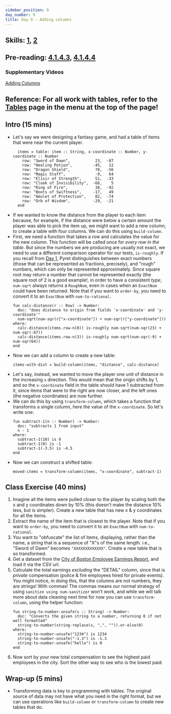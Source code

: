 ```yaml
---
sidebar_position: 9
day_number: 9
title: Day 9 - Adding columns
---
```


## Skills: [1](</skills/#(1)>), [2](</skills/#(2)>)

## Pre-reading: [4.1.4.3](<%7B%7BDCIC_DOMAIN%7D%7D/intro-tabular-data.html#(part._.Adding_.New_.Columns)>), [4.1.4.4](<%7B%7BDCIC_DOMAIN%7D%7D/intro-tabular-data.html#(part._.Adding_.New_.Columns)>)

### Supplementary Videos

[Adding Columns](https://northeastern.hosted.panopto.com/Panopto/Pages/Viewer.aspx?id=581615fe-5cb1-478b-bcd8-b33f01284bbb)

## Reference: For all work with tables, refer to the [Tables](/tables) page in the menu at the top of the page!

## Intro (15 mins)

- Let's say we were designing a fantasy game, and had a table of items that were
  near the current player.
  ```pyret
    items = table: item :: String, x-coordinate :: Number, y-coordinate :: Number
      row: "Sword of Dawn",           23,  -87
      row: "Healing Potion",         -45,   12
      row: "Dragon Shield",           78,  -56
      row: "Magic Staff",             -9,   64
      row: "Elixir of Strength",      51,  -33
      row: "Cloak of Invisibility",  -66,    5
      row: "Ring of Fire",            38,  -92
      row: "Boots of Swiftness",     -17,   49
      row: "Amulet of Protection",    82,  -74
      row: "Orb of Wisdom",          -29,  -21
    end
  ```
- If we wanted to know the distance from the player to each item because, for
  example, if the distance were below a certain amount the player was able to
  pick the item up, we might want to add a new column, to create a table with
  four columns. We can do this using `build-column`.
- First, we need a function that takes a row and calculates the value for the
  new column. This function will be called once for _every row in the table_. But since the numbers we are producing are usually not exact,
  we need to use a different comparison operator for our tests, `is-roughly`. If you recall from [Day 1](/days/1), Pyret distinguishes between exact numbers (those that can be represented as fractions, precisely), and "rough" numbers, which can only be represented approximately. Since square root may return a number that cannot be represented exactly (the square root of 2 is a good example!, in order to have a consistent _type_, `num-sqrt` always returns a `RoughNum`, even in cases when an `ExactNum` could have been returned. Note that if you want to `order-by`, you need to convert it to an `ExactNum` with `num-to-rational`.
  ```pyret
  fun calc-distance(r :: Row) -> Number:
    doc: "does distance to origin from fields 'x-coordinate' and 'y-coordinate'"
    num-sqrt(num-sqr(r["x-coordinate"]) + num-sqr(r["y-coordinate"]))
  where:
    calc-distance(items.row-n(0)) is-roughly num-sqrt(num-sqr(23) + num-sqr(-87))
    calc-distance(items.row-n(3)) is-roughly num-sqrt(num-sqr(-9) + num-sqr(64))
  end
  ```
- Now we can add a column to create a new table:
  ```pyret
  items-with-dist = build-column(items, "distance", calc-distance)
  ```
- Let's say, instead, we wanted to move the player one unit of distance in the increasing
  `x` direction. This would mean that the origin shifts by 1, and so the
  `x-coordinate` field in the table should have 1 subtracted from it, since
  items that were to the right are now closer, and the left ones (the negative
  coordinates) are now further.
- We can do this by using `transform-column`, which takes a function that
  transforms a single column, here the value of the `x-coordinate`. So let's
  write one:
  ```pyret
  fun subtract-1(n :: Number) -> Number:
    doc: "subtracts 1 from input"
    n - 1
  where:
    subtract-1(10) is 9
    subtract-1(0) is -1
    subtract-1(-3.5) is -4.5
  end
  ```
- Now we can construct a shifted table:
  ```pyret
  moved-items = transform-column(items, "x-coordinate", subtract-1)
  ```

## Class Exercise (40 mins)

1. Imagine all the items were pulled closer to the player by scaling both the x and y coordinates down by 10% (this doesn't make the distance 10% less, but is simpler). Create a new table that has
   new x & y coordinates for all the items.
2. Extract the name of the item that is closest to the player. Note that if you want to `order-by`, you need to convert it to an `ExactNum` with `num-to-rational`.
3. You want to "obfuscate" the list of items, displaying, rather than the name, a
   string that is a sequence of "X"s of the same length. i.e., "Sword of Dawn"
   becomes `"XXXXXXXXXXXXX"`. Create a new table that is so transformed.
4. Get a dataset from the [City of Boston Employee Earnings Report](https://data.boston.gov/dataset/employee-earnings-report), and load it via the CSV url.
5. Calculate the total earnings _excluding_ the "DETAIL" column, since that is _private_
   compensation (police & fire employees hired for private events). You might notice, in doing this, that the columns are not numbers, they are strings! With commas! The commas means our normal strategy of using `sanitize using num-sanitizer` won't work, and while we will talk more
   about data cleaning next time for now you can use `transform-column`, using the helper function:
   ```pyret
   fun string-to-number-unsafe(s :: String) -> Number:
     doc: "Converts the given string to a number, returning 0 if not well formatted"
     string-to-number(string-replace(s, ",", "")).or-else(0)
   where:
     string-to-number-unsafe("1234") is 1234
     string-to-number-unsafe("-1.3") is -1.3
     string-to-number-unsafe("hello") is 0
   end
   ```
6. Now sort by your new total compensation to see the highest paid employees in
   the city. Sort the other way to see who is the lowest paid.

## Wrap-up (5 mins)

- Transforming data is key to programming with tables. The original source of
  data may not have what you need in the right format, but we can use operations
  like `build-column` or `transform-column` to create new tables that do.
